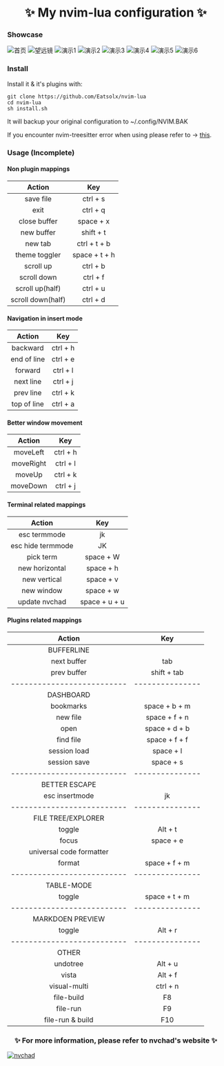 <h1 align="center"> ✨ My nvim-lua configuration ✨ </h1>


### Showcase
![首页](https://cdn.jsdelivr.net/gh/Eatsolx/image@master/nvim-lua/首页.1yxhe6nldqbk.png)
![望远镜](https://cdn.jsdelivr.net/gh/Eatsolx/image@master/nvim-lua/望远镜.1essddfcj4rk.png)
![演示1](https://cdn.jsdelivr.net/gh/Eatsolx/image@master/nvim-lua/演示1.74lm39g7fyww.png)
![演示2](https://cdn.jsdelivr.net/gh/Eatsolx/image@master/nvim-lua/演示2.6k8xy3cwpkzk.png)
![演示3](https://cdn.jsdelivr.net/gh/Eatsolx/image@master/nvim-lua/演示3.6mnotxhh91mo.png)
![演示4](https://cdn.jsdelivr.net/gh/Eatsolx/image@master/nvim-lua/演示4.6k2qmpcr55og.png)
![演示5](https://cdn.jsdelivr.net/gh/Eatsolx/image@master/nvim-lua/演示5.58magvr69ri8.png)
![演示6](https://cdn.jsdelivr.net/gh/Eatsolx/image@master/nvim-lua/演示6.6ynqzr7583r4.png)

### Install
Install it & it's plugins with:

    git clone https://github.com/Eatsolx/nvim-lua
    cd nvim-lua
    sh install.sh

It will backup your original configuration to ~/.config/NVIM.BAK

If you encounter nvim-treesitter error when using please refer to -> [this](https://github.com/nvim-treesitter/nvim-treesitter/#language-parsers).

### Usage  (Incomplete)

#### Non plugin mappings
| Action            | Key           |
| :----:            | :----:        |
| save file         | ctrl + s      |
| exit              | ctrl + q      |
| close buffer      | space + x     |
| new buffer        | shift + t     |
| new tab           | ctrl + t + b  |
| theme toggler     | space + t + h |
| scroll up         | ctrl + b      |
| scroll down       | ctrl + f      |
| scroll up(half)   | ctrl + u      |
| scroll down(half) | ctrl + d      |

#### Navigation in insert mode
| Action      | Key      |
| :----:      | :----:   |
| backward    | ctrl + h |
| end of line | ctrl + e |
| forward     | ctrl + l |
| next line   | ctrl + j |
| prev line   | ctrl + k |
| top of line | ctrl + a |

#### Better window movement
| Action    | Key      |
| :----:    | :----:   |
| moveLeft  | ctrl + h |
| moveRight | ctrl + l |
| moveUp    | ctrl + k |
| moveDown  | ctrl + j |

#### Terminal related mappings
| Action            | Key           |
| :----:            | :----:        |
| esc termmode      | jk            |
| esc hide termmode | JK            |
| pick term         | space + W     |
| new horizontal    | space + h     |
| new vertical      | space + v     |
| new window        | space + w     |
| update nvchad     | space + u + u |

#### Plugins related mappings
| Action                   | Key           |
| :----:                   | :----:        |
| BUFFERLINE               |               |
| next buffer              | tab           |
| prev buffer              | shift + tab   |
|--------------------------|---------------|
| DASHBOARD                |               |
| bookmarks                | space + b + m |
| new file                 | space + f + n |
| open                     | space + d + b |
| find file                | space + f + f |
| session load             | space + l     |
| session save             | space + s     |
|--------------------------|---------------|
| BETTER ESCAPE            |               |
| esc insertmode           | jk            |
|--------------------------|---------------|
| FILE TREE/EXPLORER       |               |
| toggle                   | Alt + t       |
| focus                    | space + e     |
| universal code formatter |               |
| format                   | space + f + m |
|--------------------------|---------------|
| TABLE-MODE               |               |
| toggle                   | space + t + m |
|--------------------------|---------------|
| MARKDOEN PREVIEW         |               |
| toggle                   | Alt + r       |
|--------------------------|---------------|
| OTHER                    |               |
| undotree                 | Alt + u       |
| vista                    | Alt + f       |
| visual-multi             | ctrl + n      |
| file-build               | F8            |
| file-run                 | F9            |
| file-run & build         | F10           |

<h3 align="center"> ✨ For more information, please refer to nvchad's website ✨ </h3>

[![nvchad](https://cdn.jsdelivr.net/gh/Eatsolx/image@master/nvim-lua/nvchad.ea70y58lvj4.png)](https://nvchad.github.io/)
